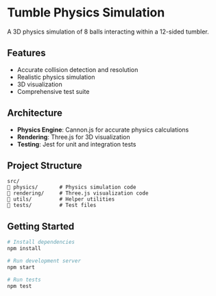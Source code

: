 # Tumble Physics Simulation

A 3D physics simulation of 8 balls interacting within a 12-sided tumbler.

## Features

- Accurate collision detection and resolution
- Realistic physics simulation
- 3D visualization
- Comprehensive test suite

## Architecture

- **Physics Engine**: Cannon.js for accurate physics calculations
- **Rendering**: Three.js for 3D visualization
- **Testing**: Jest for unit and integration tests

## Project Structure

```
src/
   physics/       # Physics simulation code
   rendering/     # Three.js visualization code
   utils/         # Helper utilities
   tests/         # Test files
```

## Getting Started

```bash
# Install dependencies
npm install

# Run development server
npm start

# Run tests
npm test
```